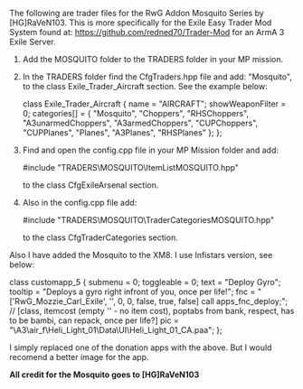 The following are trader files for the RwG Addon Mosquito Series by [HG]RaVeN103. 
This is more specifically for the Exile Easy Trader Mod System found at:
https://github.com/redned70/Trader-Mod for an ArmA 3 Exile Server.

1. Add the MOSQUITO folder to the TRADERS folder in your MP mission.

2. In the TRADERS folder find the CfgTraders.hpp file and add:
   "Mosquito", to the class Exile_Trader_Aircraft section. See the example below:
   
   	class Exile_Trader_Aircraft
	{
		name = "AIRCRAFT";
		showWeaponFilter = 0;
		categories[] = 
		{
            "Mosquito",
			"Choppers",
			"RHSChoppers",
			"A3unarmedChoppers",
			"A3armedChoppers",
			"CUPChoppers",
			"CUPPlanes",
			"Planes",
			"A3Planes",
			"RHSPlanes"
		};
	};
	
3. Find and open the config.cpp file in your MP Mission folder and add:
   
   #include "TRADERS\MOSQUITO\ItemListMOSQUITO.hpp"
   
   to the class CfgExileArsenal section.
   
4. Also in the config.cpp file add:

   #include "TRADERS\MOSQUITO\TraderCategoriesMOSQUITO.hpp"
   
   to the class CfgTraderCategories section.
   
Also I have added the Mosquito to the XM8. I use Infistars version, see below:

class customapp_5 {
	submenu = 0;
	toggleable = 0;
	text = "Deploy Gyro";
	tooltip = "Deploys a gyro right infront of you, once per life!";
	fnc = "['RwG_Mozzie_Carl_Exile', '', 0, 0, false, true, false] call apps_fnc_deploy;"; // [class, itemcost (empty '' - no item cost), poptabs from bank, respect, has to be bambi, can repack, once per life?]
	pic = "\A3\air_f\Heli_Light_01\Data\UI\Heli_Light_01_CA.paa";
};

I simply replaced one of the donation apps with the above.  But I would recomend a better image for the app.

**All credit for the Mosquito goes to [HG]RaVeN103**
